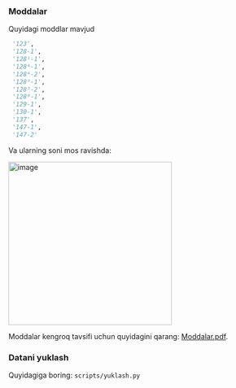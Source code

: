 ### Moddalar
Quyidagi moddlar mavjud
```python
 '123',
 '128-1',
 '128¹-1',
 '128⁴-1',
 '128⁴-2',
 '128⁵-1',
 '128⁵-2',
 '128⁶-1',
 '129-1',
 '130-1',
 '137',
 '147-1',
 '147-2'
 ```
 Va ularning soni mos ravishda:
 
 <img width="321" alt="image" src="https://user-images.githubusercontent.com/24993718/232384461-adfa3ee7-4e6f-4f3d-8d9f-bd5db7e18b89.png">


Moddalar kengroq tavsifi uchun quyidagini qarang: [Moddalar.pdf](Moddalar.pdf).

### Datani yuklash
Quyidagiga boring: `scripts/yuklash.py`